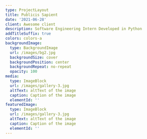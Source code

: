 ```yaml
---
type: ProjectLayout
title: Publicis Sapient
date: '2021-06-28'
client: Awesome client
description: Software Engineering Intern Developed in Python
addTitleSuffix: true
colors: colors-a
backgroundImage:
  type: BackgroundImage
  url: /images/bg2.jpg
  backgroundSize: cover
  backgroundPosition: center
  backgroundRepeat: no-repeat
  opacity: 100
media:
  type: ImageBlock
  url: /images/gallery-3.jpg
  altText: altText of the image
  caption: Caption of the image
  elementId: ''
featuredImage:
  type: ImageBlock
  url: /images/gallery-3.jpg
  altText: altText of the image
  caption: Caption of the image
  elementId: ''
---
```

